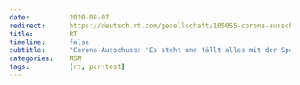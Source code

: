 ```yaml
---
date:          2020-08-07
redirect:      https://deutsch.rt.com/gesellschaft/105055-corona-ausschuss-drosten-test-immunologie/
title:         RT
timeline:      false
subtitle:      "Corona-Ausschuss: 'Es steht und fällt alles mit der Spezifität dieser Tests'"
categories:    MSM
tags:          [rt, pcr-test]
---
```

